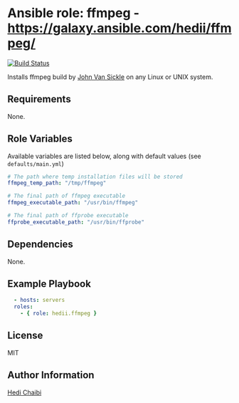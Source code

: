 Ansible role: ffmpeg - https://galaxy.ansible.com/hedii/ffmpeg/
===============================================================

[![Build Status](https://travis-ci.org/hedii/ansible-role-ffmpeg.svg?branch=master)](https://travis-ci.org/hedii/ansible-role-ffmpeg)

Installs ffmpeg build by [John Van Sickle](http://johnvansickle.com/) on any Linux or UNIX system.

Requirements
------------

None.

Role Variables
--------------

Available variables are listed below, along with default values (see `defaults/main.yml`)

```yml
# The path where temp installation files will be stored
ffmpeg_temp_path: "/tmp/ffmpeg"

# The final path of ffmpeg executable
ffmpeg_executable_path: "/usr/bin/ffmpeg"

# The final path of ffprobe executable
ffprobe_executable_path: "/usr/bin/ffprobe"
```

Dependencies
------------

None.

Example Playbook
----------------
```yml
  - hosts: servers
  roles:
    - { role: hedii.ffmpeg }
```

License
-------

MIT

Author Information
------------------

[Hedi Chaibi](https://hedichaibi.com)